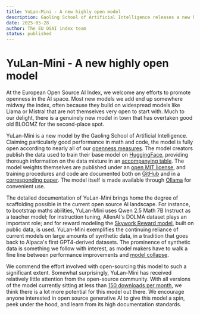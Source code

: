 ```yaml
---
title: YuLan-Mini - A new highly open model
description: Gaoling School of Artificial Intelligence releases a new highly open AI model
date: 2025-05-28
author: The EU OSAI index team
status: published
---
```

# YuLan-Mini - A new highly open model
<date :date="date"></date>

At the European Open Source AI Index, we welcome any efforts to promote openness in the AI space. Most new models we add end up somewhere midway the index, often because they build on widespread models like Llama or Mistral that are not themselves very open to start with. Much to our delight, there is a genuinely new model in town that has overtaken good old BLOOMZ for the second-place spot.

YuLan-Mini is a new model by the Gaoling School of Artificial Intelligence. Claiming particularly good performance in math and code, the model is fully open according to nearly all of our [openness measures](https://dl.acm.org/doi/10.1145/3630106.3659005). The model creators publish the data used to train their base model on [HuggingFace](https://huggingface.co/datasets/yulan-team/YuLan-Mini-Datasets), providing thorough information on the data mixture in an [accompanying table](https://docs.google.com/spreadsheets/d/1YP8-loVUxgxo36UEpOwflR3GRHLieBnLlCy8g10g8RU/edit?gid=0#gid=0). The model weights themselves are published under an [open MIT license](https://huggingface.co/yulan-team/YuLan-Mini-Instruct), and training procedures and code are documented both on [GitHub](https://github.com/RUC-GSAI/YuLan-Mini/) and in a [corresponding paper](https://arxiv.org/abs/2412.17743). The model itself is made available through [Ollama](https://arxiv.org/abs/2412.17743) for convenient use.

The detailed documentation of YuLan-Mini brings home the degree of scaffolding possible in the current open source AI landscape. For instance, to bootstrap maths abilities, YuLan-Mini uses Qwen 2.5 Math 7B Instruct as a teacher model; for instruction tuning, AllenAI's DOLMA dataset plays an important role; and for reward modeling the [Skywork Reward model](https://huggingface.co/Skywork/Skywork-Reward-Llama-3.1-8B), built on public data, is used. YuLan-Mini exemplifies the continuing reliance of current models on large amounts of synthetic data, in a tradition that goes back to Alpaca's first GPT4-derived datasets. The prominence of synthetic data is something we follow with interest, as model makers have to walk a fine line between performance improvements and [model collapse](https://openreview.net/forum?id=iqoqtNyVta).

We commend the effort involved with open-sourcing this model to such a significant extent. Somewhat surprisingly, YuLan-Mini has received relatively little attention from the open-source community. With all versions of the model currently sitting at less than [150 downloads per month](https://huggingface.co/mradermacher/YuLan-Mini-GGUF), we think there is a lot more potential for this model out there. We encourage anyone interested in open source generative AI to give this model a spin, peek under the hood, and learn from its high documentation standards.
